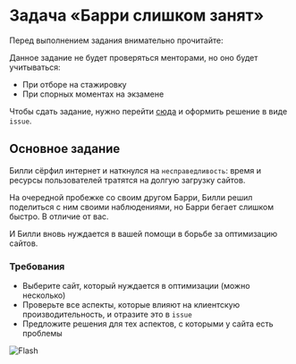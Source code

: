 # Задача «Барри слишком занят»

Перед выполнением задания внимательно прочитайте:<br/>

Данное задание не будет проверяться менторами, но оно будет учитываться:
- При отборе на стажировку
- При спорных моментах на экзамене

Чтобы сдать задание, нужно перейти [сюда](https://github.com/urfu-2017/webdev-task-6/issues) и оформить
решение в виде `issue`.

## Основное задание
Билли сёрфил интернет и наткнулся на `несправедливость`: время и ресурсы
пользователей тратятся на долгую загрузку сайтов.

На очередной пробежке со своим другом Барри, Билли решил поделиться с ним
своими наблюдениями, но Барри бегает слишком быстро. В отличие от вас.

И Билли вновь нуждается в вашей помощи в борьбе за оптимизацию
сайтов.

### Требования
- Выберите сайт, который нуждается в оптимизации (можно несколько)
- Проверьте все аспекты, которые влияют на клиентскую производительность,
  и отразите это в `issue`
- Предложите решения для тех аспектов, с которыми у сайта есть проблемы

![Flash](https://user-images.githubusercontent.com/7279995/38366641-e2ca44d8-38f9-11e8-8622-5d0f6fa99809.jpg)
